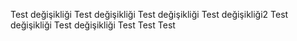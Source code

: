 Test değişikliği
Test değişikliği
Test değişikliği
Test değişikliği2
Test değişikliği
Test değişikliği
Test
Test
Test
